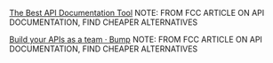 
[The Best API Documentation Tool](https://redocly.com)
NOTE: FROM FCC ARTICLE ON API DOCUMENTATION, FIND CHEAPER ALTERNATIVES

[Build your APIs as a team · Bump](https://bump.sh/)
NOTE: FROM FCC ARTICLE ON API DOCUMENTATION, FIND CHEAPER ALTERNATIVES

